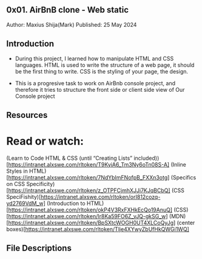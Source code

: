 ## 0x01. AirBnB clone - Web static
Author: Maxius Shija(Mark)
Published: 25 May 2024

## Introduction 

* During this project, I learned how to manipulate HTML and CSS languages. HTML is  used to write the structure of a web page, it should be the first thing to write. CSS is the styling of your page, the design.

* This is a progresive task to work on AirBnb console project, and therefore it tries to structure the front side or client side view of Our Console project

## Resources
# Read or watch:

(Learn to Code HTML & CSS (until “Creating Lists” included))[https://intranet.alxswe.com/rltoken/T9KyiA6_Tm3Ny6oTn08S-A]
(Inline Styles in HTML)[https://intranet.alxswe.com/rltoken/7NdYbImFNofpB_FXXn3otg]
(Specifics on CSS Specificity)[https://intranet.alxswe.com/rltoken/z_OTPFCjmhXJJi7KJqBCbQ]
(CSS SpeciFishity)[https://intranet.alxswe.com/rltoken/orI812cozq-yd2769VdM_w]
(Introduction to HTML)[https://intranet.alxswe.com/rltoken/okP4V3RxFXHkEcQo19AnuQ]
(CSS)[https://intranet.alxswe.com/rltoken/Ir8Ka59FO6Z_vJQ-gkSG_w]
(MDN)[https://intranet.alxswe.com/rltoken/BpSXtcWOGH0UT4XLCoQyJg]
(center boxes)[https://intranet.alxswe.com/rltoken/Tlje4XYwyZbUfHkQWGi1WQ]

## File Descriptions